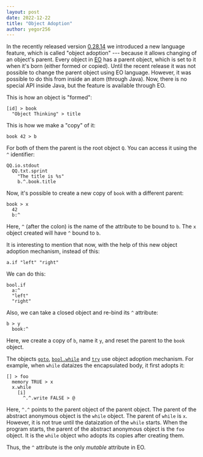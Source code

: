 ```yaml
---
layout: post
date: 2022-12-22
title: "Object Adoption"
author: yegor256
---
```


In the recently released version [0.28.14](https://github.com/objectionary/eo/releases/tag/0.28.14)
we introduced a new language feature, which is called "object adoption"
--- because it allows changing of an object's parent. Every object in
[EO](https://www.eolang.org) has a parent object, which is set to it when it's born
(either formed or copied). Until the recent release it was
not possible to change the parent object using EO language. However, it
was possible to do this from inside an atom (through Java).
Now, there is no special API inside Java, but the feature is available through EO.

<!--more-->

This is how an object is "formed":

```
[id] > book
  "Object Thinking" > title
```

This is how we make a "copy" of it:

```
book 42 > b
```

For both of them the parent is the root object `Q`. You can access it
using the `^` identifier:

```
QQ.io.stdout
  QQ.txt.sprint
    "The title is %s"
    b.^.book.title
```

Now, it's possible to create a new copy of `book` with a different parent:

```
book > x
  42
  b:^
```

Here, `^` (after the colon) is the name of the attribute to be bound to `b`.
The `x` object created will have `^` bound to `b`.

It is interesting to mention that now, with the help of this new object adoption mechanism,
instead of this:

```
a.if "left" "right"
```

We can do this:

```
bool.if
  a:^
  "left"
  "right"
```

Also, we can take a closed object and re-bind its `^` attribute:

```
b > y
  book:^
```

Here, we create a copy of `b`, name it `y`, and reset the parent to the `book` object.

The objects [`goto`](https://github.com/objectionary/home/blob/0.28.14/objects/org/eolang/goto.eo),
[`bool.while`](https://github.com/objectionary/home/blob/0.28.14/objects/org/eolang/bool.eo)
and
[`try`](https://github.com/objectionary/home/blob/0.28.14/objects/org/eolang/try.eo)
use object adoption mechanism. For example,
when `while` dataizes the encapsulated body, it first adopts it:

```
[] > foo
  memory TRUE > x
  x.while
    [i]
      ^.^.write FALSE > @
```

Here, `^.^` points to the parent object of the parent object. The parent
of the abstract anonymous object is the `while` object. The parent of `while`
is `x`. However, it is not true until the dataization of the `while` starts.
When the program starts, the parent of the abstract anonymous object
is the `foo` object. It is the `while` object who adopts its copies after
creating them.

Thus, the `^` attribute is the only _mutable_ attribute in EO.
